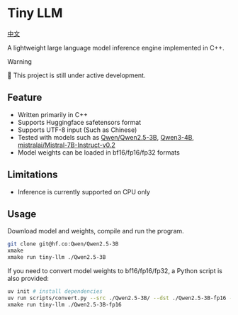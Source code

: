 # Tiny LLM

[中文](./README.zh.md)

A lightweight large language model inference engine implemented in C++.

> [!WARNING]
> 🚧 This project is still under active development.

## Feature

- Written primarily in C++
- Supports Huggingface safetensors format
- Supports UTF-8 input (Such as Chinese)
- Tested with models such as [Qwen/Qwen2.5-3B](https://huggingface.co/mistralai/Mistral-7B-Instruct-v0.2/), [Qwen3-4B](https://huggingface.co/Qwen/Qwen2.5-3B/), [mistralai/Mistral-7B-Instruct-v0.2](https://huggingface.co/mistralai/Mistral-7B-Instruct-v0.2)
- Model weights can be loaded in bf16/fp16/fp32 formats

## Limitations

- Inference is currently supported on CPU only

## Usage

Download model and weights, compile and run the program.

```bash
git clone git@hf.co:Qwen/Qwen2.5-3B
xmake
xmake run tiny-llm ./Qwen2.5-3B
```

If you need to convert model weights to bf16/fp16/fp32, a Python script is also provided:

```bash
uv init # install dependencies
uv run scripts/convert.py --src ./Qwen2.5-3B/ --dst ./Qwen2.5-3B-fp16 --dtype fp16
xmake run tiny-llm ./Qwen2.5-3B-fp16
```
